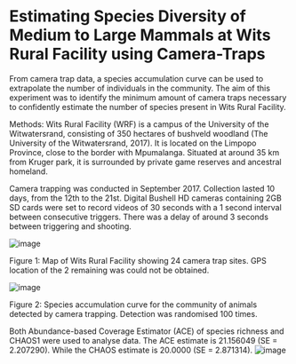 # Estimating Species Diversity of Medium to Large Mammals at Wits Rural Facility using Camera-Traps

From camera trap data, a species accumulation curve can be used to extrapolate the number of individuals in the community. The aim of this experiment was to identify the minimum amount of camera traps necessary to confidently estimate the number of species present in Wits Rural Facility.

Methods:
Wits Rural Facility (WRF) is a campus of the University of the Witwatersrand, consisting of 350 hectares of bushveld woodland (The University of the Witwatersrand, 2017).  It is located on the Limpopo Province, close to the border with Mpumalanga. Situated at around 35 km from Kruger park, it is surrounded by private game reserves and ancestral homeland.

Camera trapping was conducted in September 2017. Collection lasted 10 days, from the 12th to the 21st.  Digital Bushell HD cameras containing 2GB SD cards were set to record videos of 30 seconds with a 1 second interval between consecutive triggers. There was a delay of around 3 seconds between triggering and shooting.

 ![image](https://user-images.githubusercontent.com/81169525/151237467-23fe88af-e783-4bb2-a43f-128a1ad48b0e.png)

Figure 1: Map of Wits Rural Facility showing 24 camera trap sites. GPS location of the 2 remaining was could not be obtained.


![image](https://user-images.githubusercontent.com/81169525/151238464-d4b71047-6b8f-4558-8378-4723362a94ed.png)


Figure 2: Species accumulation curve for the community of animals detected by camera trapping.
Detection was randomised 100 times.

Both Abundance-based Coverage Estimator (ACE) of species richness and CHAOS1 were used to analyse data. The ACE estimate is 21.156049  (SE = 2.207290). While the CHAOS estimate is 20.0000 (SE = 2.871314).
![image](https://user-images.githubusercontent.com/81169525/151238344-9ef2adb3-4b8d-45b7-81b3-4306fe88ec69.png)
